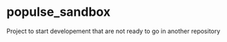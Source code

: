 # populse_sandbox
[//]: [![](https://travis-ci.org/populse/populse_sandbox.svg?branch=master)](https://travis-ci.org/populse/populse_sandbox)
[//]: [![](https://ci.appveyor.com/api/projects/status/tk00pnvn08h56dia?svg=true)](https://ci.appveyor.com/project/ouvrierl/populse-sandbox-rrm4w)
[//]: [![](https://codecov.io/github/populse/populse_sandbox/coverage.svg?branch=master)](https://codecov.io/github/populse/populse_sandbox)

Project to start developement that are not ready to go in another repository
